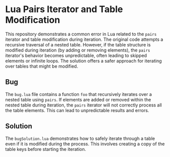 # Lua Pairs Iterator and Table Modification

This repository demonstrates a common error in Lua related to the `pairs` iterator and table modification during iteration.  The original code attempts a recursive traversal of a nested table.  However, if the table structure is modified during iteration (by adding or removing elements), the `pairs` iterator's behavior becomes unpredictable, often leading to skipped elements or infinite loops. The solution offers a safer approach for iterating over tables that might be modified.

## Bug

The `bug.lua` file contains a function `foo` that recursively iterates over a nested table using `pairs`.  If elements are added or removed within the nested table during iteration, the `pairs` iterator will not correctly process all the table elements. This can lead to unpredictable results and errors. 

## Solution

The `bugSolution.lua` demonstrates how to safely iterate through a table even if it is modified during the process.  This involves creating a copy of the table keys before starting the iteration. 